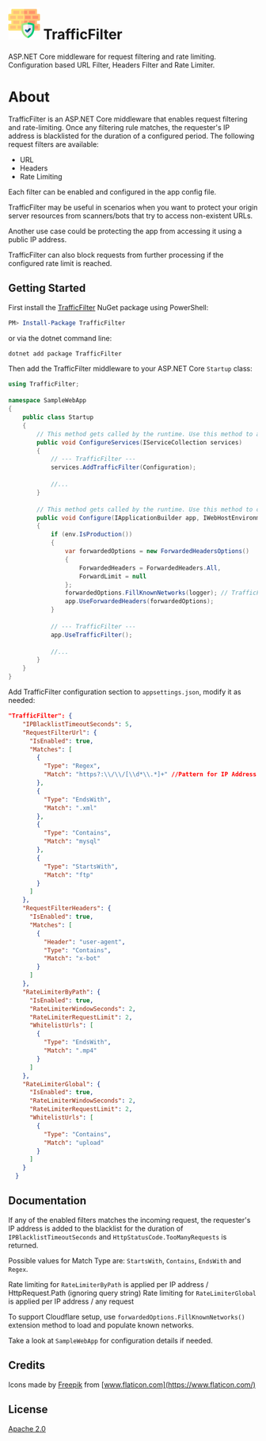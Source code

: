 # ![TrafficFilter](https://raw.githubusercontent.com/vstr/TrafficFilter/main/assets/TrafficFilter64x64.png) TrafficFilter

ASP.NET Core middleware for request filtering and rate limiting. Configuration based URL Filter, Headers Filter and Rate Limiter.

# About

TrafficFilter is an ASP.NET Core middleware that enables request filtering and rate-limiting. Once any filtering rule matches, the requester's IP address is blacklisted for the duration of a configured period. The following request filters are available:
- URL
- Headers
- Rate Limiting

Each filter can be enabled and configured in the app config file.

TrafficFilter may be useful in scenarios when you want to protect your origin server resources from scanners/bots that try to access non-existent URLs.

Another use case could be protecting the app from accessing it using a public IP address.

TrafficFilter can also block requests from further processing if the configured rate limit is reached.

## Getting Started

First install the [TrafficFilter](https://www.nuget.org/packages/TrafficFilter/) NuGet package using PowerShell:
                                  
```powershell
PM> Install-Package TrafficFilter
```

or via the dotnet command line:

```
dotnet add package TrafficFilter
```

Then add the TrafficFilter middleware to your ASP.NET Core `Startup` class:

```csharp
using TrafficFilter;

namespace SampleWebApp
{
    public class Startup
    {
        // This method gets called by the runtime. Use this method to add services to the container.
        public void ConfigureServices(IServiceCollection services)
        {
            // --- TrafficFilter ---
            services.AddTrafficFilter(Configuration);

            //...
        }

        // This method gets called by the runtime. Use this method to configure the HTTP request pipeline.
        public void Configure(IApplicationBuilder app, IWebHostEnvironment env, ILogger<Startup> logger)
        {
            if (env.IsProduction())
            {
                var forwardedOptions = new ForwardedHeadersOptions()
                {
                    ForwardedHeaders = ForwardedHeaders.All,
                    ForwardLimit = null
                };
                forwardedOptions.FillKnownNetworks(logger); // TrafficFilter extension to load Cloudflare IP ranges and fill KnownNetworks (https://www.cloudflare.com/ips/)
                app.UseForwardedHeaders(forwardedOptions);
            }

            // --- TrafficFilter ---
            app.UseTrafficFilter();

            //...
        }
    }
}
```

Add TrafficFilter configuration section to `appsettings.json`, modify it as needed:

```json
"TrafficFilter": {
    "IPBlacklistTimeoutSeconds": 5,
    "RequestFilterUrl": {
      "IsEnabled": true,
      "Matches": [
        {
          "Type": "Regex",
          "Match": "https?:\\/\\/[\\d*\\.*]+" //Pattern for IP Address based Url
        },
        {
          "Type": "EndsWith",
          "Match": ".xml"
        },
        {
          "Type": "Contains",
          "Match": "mysql"
        },
        {
          "Type": "StartsWith",
          "Match": "ftp"
        }
      ]
    },
    "RequestFilterHeaders": {
      "IsEnabled": true,
      "Matches": [
        {
          "Header": "user-agent",
          "Type": "Contains",
          "Match": "x-bot"
        }
      ]
    },
    "RateLimiterByPath": {
      "IsEnabled": true,
      "RateLimiterWindowSeconds": 2,
      "RateLimiterRequestLimit": 2,
      "WhitelistUrls": [
        {
          "Type": "EndsWith",
          "Match": ".mp4"
        }
      ]
    },
    "RateLimiterGlobal": {
      "IsEnabled": true,
      "RateLimiterWindowSeconds": 2,
      "RateLimiterRequestLimit": 2,
      "WhitelistUrls": [
        {
          "Type": "Contains",
          "Match": "upload"
        }
      ]
    }
  }
```

## Documentation

If any of the enabled filters matches the incoming request, the requester's IP address is added to the blacklist for the duration of `IPBlacklistTimeoutSeconds` and `HttpStatusCode.TooManyRequests` is returned.

Possible values for Match Type are: `StartsWith`, `Contains`, `EndsWith` and `Regex`.

Rate limiting for `RateLimiterByPath` is applied per IP address / HttpRequest.Path (ignoring query string)
Rate limiting for `RateLimiterGlobal` is applied per IP address / any request

To support Cloudflare setup, use `forwardedOptions.FillKnownNetworks()` extension method to load and populate known networks.

Take a look at `SampleWebApp` for configuration details if needed.

## Credits
Icons made by [Freepik](https://www.freepik.com) from [www.flaticon.com](https://www.flaticon.com/)

## License

[Apache 2.0](https://raw.githubusercontent.com/vstr/TrafficFilter/main/LICENSE)

